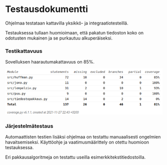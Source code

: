 # Testausdokumentti

Ohjelmaa testataan kattavilla yksikkö- ja integraatiotesteillä.

Testauksessa tullaan huomioimaan, että pakatun tiedoston koko on odotusten mukainen ja se purkautuu alkuperäiseksi.

### Testikattavuus

Sovelluksen haarautumakattavuus on 85%.

![](./kuvat/testikattavuus.png)

### Järjestelmätestaus

Automaattisten testien lisäksi ohjelmaa on testattu manuaalisesti ongelmien havaitsemiseksi. Käyttöohje ja vaatimusmäärittely on otettu huomioon testauksessa.

Eri pakkausalgoritmeja on testattu useilla esimerkkitekstitiedostoilla.
